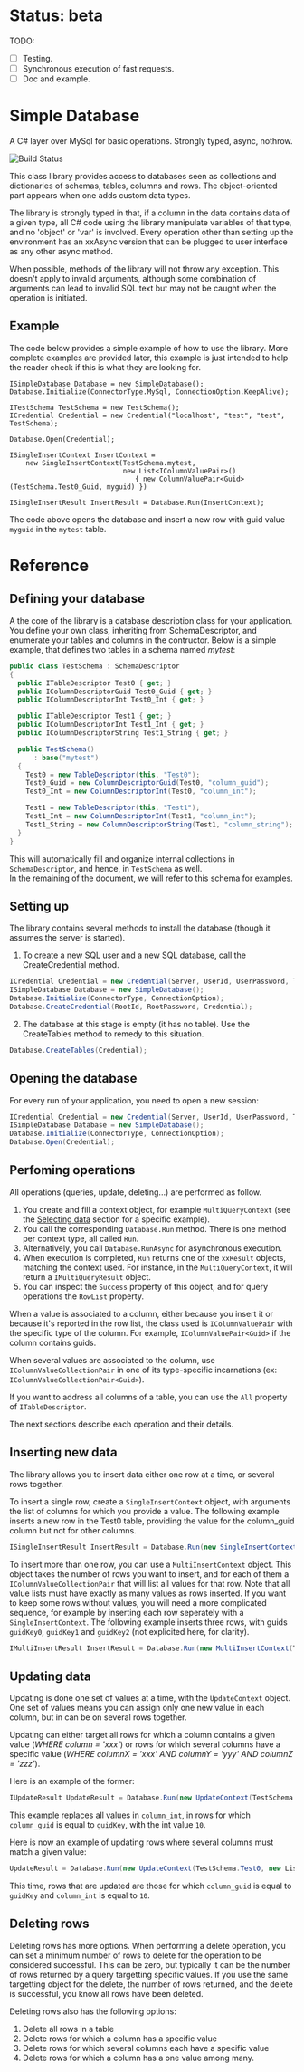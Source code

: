 # Status: beta
TODO:
- [ ] Testing.
- [ ] Synchronous execution of fast requests.
- [ ] Doc and example.

# Simple Database
A C# layer over MySql for basic operations. Strongly typed, async, nothrow.

![Build Status](https://img.shields.io/travis/dlebansais/SimpleDatabase/master.svg)

This class library provides access to databases seen as collections and dictionaries of schemas, tables, columns and rows. The object-oriented part appears when one adds custom data types.

The library is strongly typed in that, if a column in the data contains data of a given type, all C# code using the library manipulate variables of that type, and no 'object' or 'var' is involved.
Every operation other than setting up the environment has an xxAsync version that can be plugged to user interface as any other async method.

When possible, methods of the library will not throw any exception. This doesn't apply to invalid arguments, although some combination of arguments can lead to invalid SQL text but may not be caught when the operation is initiated.

## Example

The code below provides a simple example of how to use the library. More complete examples are provided later, this example is just intended to help the reader check if this is what they are looking for.

    ISimpleDatabase Database = new SimpleDatabase();
    Database.Initialize(ConnectorType.MySql, ConnectionOption.KeepAlive);
    
    ITestSchema TestSchema = new TestSchema();
    ICredential Credential = new Credential("localhost", "test", "test", TestSchema);
    
    Database.Open(Credential);

    ISingleInsertContext InsertContext = 
        new SingleInsertContext(TestSchema.mytest, 
                                new List<IColumnValuePair>() 
                                   { new ColumnValuePair<Guid>(TestSchema.Test0_Guid, myguid) })

    ISingleInsertResult InsertResult = Database.Run(InsertContext);
    
The code above opens the database and insert a new row with guid value `myguid` in the `mytest` table.

# Reference

## Defining your database

A the core of the library is a database description class for your application. You define your own class, inheriting from SchemaDescriptor, and enumerate your tables and columns in the contructor. Below is a simple example, that defines two tables in a schema named *mytest*:

  ```cs
  public class TestSchema : SchemaDescriptor
  {
    public ITableDescriptor Test0 { get; }
    public IColumnDescriptorGuid Test0_Guid { get; }
    public IColumnDescriptorInt Test0_Int { get; }

    public ITableDescriptor Test1 { get; }
    public IColumnDescriptorInt Test1_Int { get; }
    public IColumnDescriptorString Test1_String { get; }

    public TestSchema()
        : base("mytest")
    {
      Test0 = new TableDescriptor(this, "Test0");
      Test0_Guid = new ColumnDescriptorGuid(Test0, "column_guid");
      Test0_Int = new ColumnDescriptorInt(Test0, "column_int");

      Test1 = new TableDescriptor(this, "Test1");
      Test1_Int = new ColumnDescriptorInt(Test1, "column_int");
      Test1_String = new ColumnDescriptorString(Test1, "column_string");
    }
  }
  ```
This will automatically fill and organize internal collections in `SchemaDescriptor`, and hence, in `TestSchema` as well.  
In the remaining of the document, we will refer to this schema for examples. 
 
## Setting up

The library contains several methods to install the database (though it assumes the server is started).
1. To create a new SQL user and a new SQL database, call the CreateCredential method.

  ```cs
  ICredential Credential = new Credential(Server, UserId, UserPassword, TestSchema);
  ISimpleDatabase Database = new SimpleDatabase();
  Database.Initialize(ConnectorType, ConnectionOption);
  Database.CreateCredential(RootId, RootPassword, Credential);
  ```

2. The database at this stage is empty (it has no table). Use the CreateTables method to remedy to this situation.

  ```cs
  Database.CreateTables(Credential);
  ```

## Opening the database

For every run of your application, you need to open a new session:

  ```cs
  ICredential Credential = new Credential(Server, UserId, UserPassword, TestSchema);
  ISimpleDatabase Database = new SimpleDatabase();
  Database.Initialize(ConnectorType, ConnectionOption);
  Database.Open(Credential);
  ```

## Perfoming operations

All operations (queries, update, deleting...) are performed as follow.
1. You create and fill a context object, for example `MultiQueryContext` (see the [Selecting data](#selecting-data) section for a specific example).
2. You call the corresponding `Database.Run` method. There is one method per context type, all called `Run`.
3. Alternatively, you call `Database.RunAsync` for asynchronous execution.
4. When execution is completed, `Run` returns one of the `xxResult` objects, matching the context used. For instance, in the `MultiQueryContext`, it will return a `IMultiQueryResult` object.
5. You can inspect the `Success` property of this object, and for query operations the `RowList` property.

When a value is associated to a column, either because you insert it or because it's reported in the row list, the class used is `IColumnValuePair` with the specific type of the column. For example, `IColumnValuePair<Guid>` if the column contains guids.

When several values are associated to the column, use `IColumnValueCollectionPair` in one of its type-specific incarnations (ex: `IColumnValueCollectionPair<Guid>`).

If you want to address all columns of a table, you can use the `All` property of `ITableDescriptor`.

The next sections describe each operation and their details.
  
## Inserting new data

The library allows you to insert data either one row at a time, or several rows together.

To insert a single row, create a `SingleInsertContext` object, with arguments the list of columns for which you provide a value. The following example inserts a new row in the Test0 table, providing the value for the column_guid column but not for other columns.

  ```cs
  ISingleInsertResult InsertResult = Database.Run(new SingleInsertContext(TestSchema.Test0, new List<IColumnValuePair>() { new ColumnValuePair<Guid>(TestSchema.Test0_Guid, new Guid("{1BA0D7E9-039F-44E6-A966-CC67AC01A65D}")) }));
  ```

To insert more than one row, you can use a `MultiInsertContext` object. This object takes the number of rows you want to insert, and for each of them a `IColumnValueCollectionPair` that will list all values for that row. Note that all value lists must have exactly as many values as rows inserted. If you want to keep some rows without values, you will need a more complicated sequence, for example by inserting each row seperately with a `SingleInsertContext`.
The following example inserts three rows, with guids `guidKey0`, `guidKey1` and `guidKey2` (not explicited here, for clarity).

  ```cs
  IMultiInsertResult InsertResult = Database.Run(new MultiInsertContext(TestSchema.Test0, 3, new List<IColumnValueCollectionPair>() { new ColumnValueCollectionPair<Guid>(TestSchema.Test0_Guid, new List<Guid>() { guidKey0, guidKey1, guidKey2 }), }));
  ```

## Updating data

Updating is done one set of values at a time, with the `UpdateContext` object. One set of values means you can assign only one new value in each column, but in can be on several rows together.

Updating can either target all rows for which a column contains a given value (*WHERE column = 'xxx'*) or rows for which several columns have a specific value (*WHERE columnX = 'xxx' AND columnY = 'yyy' AND columnZ = 'zzz'*).

Here is an example of the former:

  ```cs
  IUpdateResult UpdateResult = Database.Run(new UpdateContext(TestSchema.Test0, new ColumnValuePair<Guid>(TestSchema.Test0_Guid, guidKey), new List<IColumnValuePair>() { new ColumnValuePair<int>(TestSchema.Test0_Int, 10) }));
  ```

This example replaces all values in `column_int`, in rows for which `column_guid` is equal to `guidKey`, with the int value `10`.

Here is now an example of updating rows where several columns must match a given value:

  ```cs
  UpdateResult = Database.Run(new UpdateContext(TestSchema.Test0, new List<IColumnValuePair>() { new ColumnValuePair<Guid>(TestSchema.Test0_Guid, guidKey), new ColumnValuePair<int>(TestSchema.Test0_Int, 10) }, new List<IColumnValuePair>() { new ColumnValuePair<int>(TestSchema.Test0_Int, 20) }));
  ```

This time, rows that are updated are those for which `column_guid` is equal to `guidKey` and `column_int` is equal to `10`.

## Deleting rows

Deleting rows has more options. When performing a delete operation, you can set a minimum number of rows to delete for the operation to be considered successful. This can be zero, but typically it can be the number of rows returned by a query targetting specific values. If you use the same targetting object for the delete, the number of rows returned, and the delete is successful, you know all rows have been deleted.

Deleting rows also has the following options: 

1. Delete all rows in a table
2. Delete rows for which a column has a specific value
3. Delete rows for which several columns each have a specific value
3. Delete rows for which a column has a one value among many.


